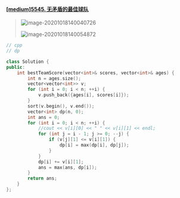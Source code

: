 #### [[medium]5545. 无矛盾的最佳球队](https://leetcode-cn.com/problems/best-team-with-no-conflicts/)

> ![image-20201018140040726](C:\Users\z\AppData\Roaming\Typora\typora-user-images\image-20201018140040726.png)
>
> ![image-20201018140054872](C:\Users\z\AppData\Roaming\Typora\typora-user-images\image-20201018140054872.png)

```cpp
// cpp
// dp

class Solution {
public:
    int bestTeamScore(vector<int>& scores, vector<int>& ages) {
        int n = ages.size();
        vector<vector<int>> v;
        for (int i = 0; i < n; ++i) {
            v.push_back({ages[i], scores[i]});
        }
        sort(v.begin(), v.end());
        vector<int> dp(n, 0);
        int ans = 0;
        for (int i = 0; i < n; ++i) {
            //cout << v[i][0] << " " << v[i][1] << endl;
            for (int j = i - 1; j >= 0; --j) {
                if (v[j][1] <= v[i][1]) {
                    dp[i] = max(dp[i], dp[j]);
                }
            }
            dp[i] += v[i][1];
            ans = max(ans, dp[i]);
        }
        return ans;
    }
};
```


